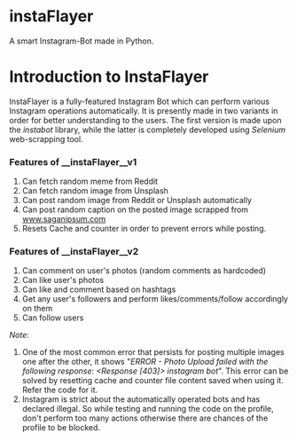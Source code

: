 # instaFlayer

A smart Instagram-Bot made in Python.


# Introduction to InstaFlayer

InstaFlayer is a fully-featured Instagram Bot which can perform various Instagram operations automatically. It is presently
made in two variants in order for better understanding to the users. The first version is made upon the *instabot* library, 
while the latter is completely developed  using *Selenium* web-scrapping tool.

### Features of __instaFlayer__v1

1. Can fetch random meme from Reddit 
2. Can fetch random image from Unsplash 
3. Can post random image from Reddit or Unsplash automatically
4. Can post random caption on the posted image scrapped from www.saganipsum.com
5. Resets Cache and counter in order to prevent errors while posting.

### Features of __instaFlayer__v2

1. Can comment on user's photos (random comments as hardcoded)
2. Can like user's photos
3. Can like and comment based on hashtags
4. Get any user's followers and perform likes/comments/follow accordingly on them
5. Can follow users


*Note*:

1. One of the most common error that persists for posting multiple images one after
the other, it shows "*ERROR - Photo Upload failed with the following response: <Response [403]> instagram bot*".
This error can be solved by resetting cache and counter file content saved when using it. Refer the code for it.
2. Instagram is strict about the automatically operated bots and has declared illegal. So while testing and running the code
on the profile, don't perform too many actions otherwise there are chances of the profile to be blocked. 

